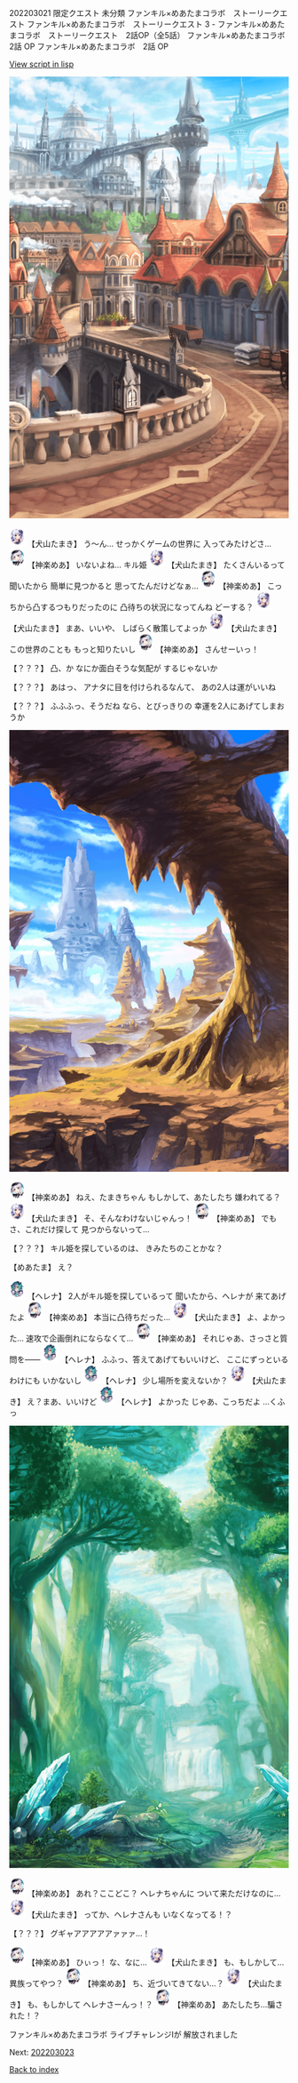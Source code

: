 202203021 限定クエスト 未分類 ファンキル×めあたまコラボ　ストーリークエスト ファンキル×めあたまコラボ　ストーリークエスト 3 - ファンキル×めあたまコラボ　ストーリークエスト　2話OP（全5話） ファンキル×めあたまコラボ　2話 OP ファンキル×めあたまコラボ　2話 OP

[View script in lisp](../scripts/202203021.txt)

![town.png](../images/backgrounds/town.png)

<img src="../images/units/5303721.png" alt="5303721.png" height="34"/>
【犬山たまき】
う～ん…
せっかくゲームの世界に
入ってみたけどさ…

<img src="../images/units/5105021.png" alt="5105021.png" height="34"/>
【神楽めあ】
いないよね…
キル姫

<img src="../images/units/5303721.png" alt="5303721.png" height="34"/>
【犬山たまき】
たくさんいるって聞いたから
簡単に見つかると
思ってたんだけどなぁ…

<img src="../images/units/5105021.png" alt="5105021.png" height="34"/>
【神楽めあ】
こっちから凸するつもりだったのに
凸待ちの状況になってんね
どーする？

<img src="../images/units/5303721.png" alt="5303721.png" height="34"/>
【犬山たまき】
まあ、いいや、
しばらく散策してよっか

<img src="../images/units/5303721.png" alt="5303721.png" height="34"/>
【犬山たまき】
この世界のことも
もっと知りたいし

<img src="../images/units/5105021.png" alt="5105021.png" height="34"/>
【神楽めあ】
さんせーいっ！

【？？？】
凸、か
なにか面白そうな気配が
するじゃないか

【？？？】
あはっ、
アナタに目を付けられるなんて、
あの2人は運がいいね

【？？？】
ふふふっ、そうだね
なら、とびっきりの
幸運を2人にあげてしまおうか

![wild.png](../images/backgrounds/wild.png)

<img src="../images/units/5105021.png" alt="5105021.png" height="34"/>
【神楽めあ】
ねえ、たまきちゃん
もしかして、あたしたち
嫌われてる？

<img src="../images/units/5303721.png" alt="5303721.png" height="34"/>
【犬山たまき】
そ、そんなわけないじゃんっ！

<img src="../images/units/5105021.png" alt="5105021.png" height="34"/>
【神楽めあ】
でもさ、これだけ探して
見つからないって…

【？？？】
キル姫を探しているのは、
きみたちのことかな？

【めあたま】
え？

<img src="../images/units/5302811.png" alt="5302811.png" height="34"/>
【ヘレナ】
2人がキル姫を探しているって
聞いたから、ヘレナが
来てあげたよ

<img src="../images/units/5105021.png" alt="5105021.png" height="34"/>
【神楽めあ】
本当に凸待ちだった…

<img src="../images/units/5303721.png" alt="5303721.png" height="34"/>
【犬山たまき】
よ、よかった…
速攻で企画倒れにならなくて…

<img src="../images/units/5105021.png" alt="5105021.png" height="34"/>
【神楽めあ】
それじゃあ、さっさと質問を――

<img src="../images/units/5302811.png" alt="5302811.png" height="34"/>
【ヘレナ】
ふふっ、答えてあげてもいいけど、
ここにずっといるわけにも
いかないし

<img src="../images/units/5302811.png" alt="5302811.png" height="34"/>
【ヘレナ】
少し場所を変えないか？

<img src="../images/units/5303721.png" alt="5303721.png" height="34"/>
【犬山たまき】
え？まあ、いいけど

<img src="../images/units/5302811.png" alt="5302811.png" height="34"/>
【ヘレナ】
よかった
じゃあ、こっちだよ
…くふっ

![forest.png](../images/backgrounds/forest.png)

<img src="../images/units/5105021.png" alt="5105021.png" height="34"/>
【神楽めあ】
あれ？ここどこ？
ヘレナちゃんに
ついて来ただけなのに…

<img src="../images/units/5303721.png" alt="5303721.png" height="34"/>
【犬山たまき】
ってか、ヘレナさんも
いなくなってる！？

【？？？】
グギャアアアアアァァァ…！

<img src="../images/units/5105021.png" alt="5105021.png" height="34"/>
【神楽めあ】
ひぃっ！
な、なに…

<img src="../images/units/5303721.png" alt="5303721.png" height="34"/>
【犬山たまき】
も、もしかして…
異族ってやつ？

<img src="../images/units/5105021.png" alt="5105021.png" height="34"/>
【神楽めあ】
ち、近づいてきてない…？

<img src="../images/units/5303721.png" alt="5303721.png" height="34"/>
【犬山たまき】
も、もしかして
ヘレナさーんっ！？

<img src="../images/units/5105021.png" alt="5105021.png" height="34"/>
【神楽めあ】
あたしたち…騙された！？

ファンキル×めあたまコラボ
ライブチャレンジⅠが
解放されました


Next: [202203023](202203023.md)

[Back to index](index.md)
